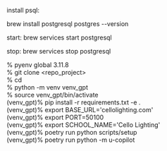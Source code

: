 install psql:

brew install postgresql
postgres --version

start:
brew services start postgresql

stop:
brew services stop postgresql


% pyenv global 3.11.8 <br>
% git clone <repo_project> <br> 
% cd <project> <br>
% python -m venv venv_gpt <br>
% source venv_gpt/bin/activate <br>
(venv_gpt)% pip install -r requirements.txt -e . <br>
(venv_gpt)% export BASE_URL='cellolighting.com' <br>
(venv_gpt)% export PORT=50100 <br>
(venv_gpt)% export SCHOOL_NAME='Cello Lighting' <br>
(venv_gpt)% poetry run python scripts/setup <br>
(venv_gpt)% poetry run python -m u-copilot  <br>


